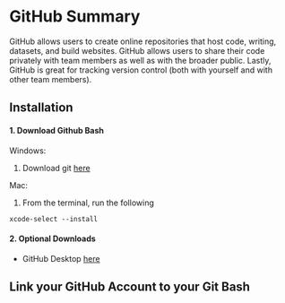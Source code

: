 # GitHub Summary
GitHub allows users to create online repositories that host code, writing, datasets, and build websites. GitHub allows users to share their code privately with team members as well as with the broader public. Lastly, GitHub is great for tracking version control (both with yourself and with other team members).

## Installation
#### 1. Download Github Bash
Windows: 
1. Download git [here](https://git-scm.com/download/win)

Mac: 
1. From the terminal, run the following
```
xcode-select --install
```
#### 2. Optional Downloads 
- GitHub Desktop [here](https://desktop.github.com/)

## Link your GitHub Account to your Git Bash 
